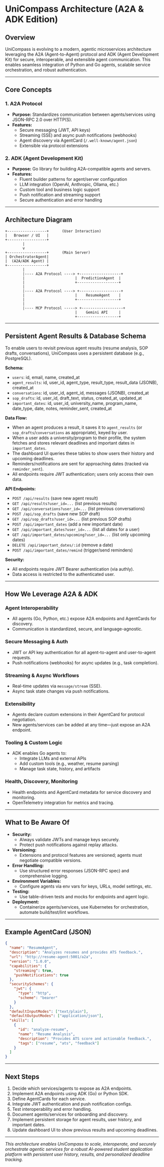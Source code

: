 # UniCompass Architecture (A2A & ADK Edition)

## Overview

UniCompass is evolving to a modern, agentic microservices architecture leveraging the A2A (Agent-to-Agent) protocol and ADK (Agent Development Kit) for secure, interoperable, and extensible agent communication. This enables seamless integration of Python and Go agents, scalable service orchestration, and robust authentication.

---

## Core Concepts

### 1. A2A Protocol
- **Purpose:** Standardizes communication between agents/services using JSON-RPC 2.0 over HTTP(S).
- **Features:**
  - Secure messaging (JWT, API keys)
  - Streaming (SSE) and async push notifications (webhooks)
  - Agent discovery via AgentCard (`/.well-known/agent.json`)
  - Extensible via protocol extensions

### 2. ADK (Agent Development Kit)
- **Purpose:** Go library for building A2A-compatible agents and servers.
- **Features:**
  - Fluent builder patterns for agent/server configuration
  - LLM integration (OpenAI, Anthropic, Ollama, etc.)
  - Custom tool and business logic support
  - Push notification and streaming support
  - Secure authentication and error handling

---

## Architecture Diagram

```
+------------------+      (User Interaction)
|   Browser / UI   |
+------------------+
        |
        v
+------------------+      (Main Server)
| OrchestratorAgent|
|  (A2A/ADK Agent) |
+------------------+
        |
        |---- A2A Protocol ----> +-------------------+
        |                       |  PredictionAgent  |
        |                       +-------------------+
        |
        |---- A2A Protocol ----> +-------------------+
        |                       |    ResumeAgent    |
        |                       +-------------------+
        |
        |---- MCP Protocol -----> +-------------------+
                                |    Gemini API     |
                                +-------------------+
```

---

## Persistent Agent Results & Database Schema

To enable users to revisit previous agent results (resume analysis, SOP drafts, conversations), UniCompass uses a persistent database (e.g., PostgreSQL).

**Schema:**
- `users`: id, email, name, created_at
- `agent_results`: id, user_id, agent_type, result_type, result_data (JSONB), created_at
- `conversations`: id, user_id, agent_id, messages (JSONB), created_at
- `sop_drafts`: id, user_id, draft_text, status, created_at, updated_at
- `important_dates`: id, user_id, university_name, program_name, date_type, date, notes, reminder_sent, created_at

**Data Flow:**
- When an agent produces a result, it saves it to `agent_results` (or `sop_drafts`/`conversations` as appropriate), keyed by user.
- When a user adds a university/program to their profile, the system fetches and stores relevant deadlines and important dates in `important_dates`.
- The dashboard UI queries these tables to show users their history and upcoming deadlines.
- Reminders/notifications are sent for approaching dates (tracked via `reminder_sent`).
- All endpoints require JWT authentication; users only access their own data.

**API Endpoints:**
- `POST /api/results` (save new agent result)
- `GET /api/results?user_id=...` (list previous results)
- `GET /api/conversations?user_id=...` (list previous conversations)
- `POST /api/sop_drafts` (save new SOP draft)
- `GET /api/sop_drafts?user_id=...` (list previous SOP drafts)
- `POST /api/important_dates` (add a new important date)
- `GET /api/important_dates?user_id=...` (list all dates for a user)
- `GET /api/important_dates/upcoming?user_id=...` (list only upcoming dates)
- `DELETE /api/important_dates/:id` (remove a date)
- `POST /api/important_dates/remind` (trigger/send reminders)

**Security:**
- All endpoints require JWT Bearer authentication (via authly).
- Data access is restricted to the authenticated user.

---

## How We Leverage A2A & ADK

### Agent Interoperability
- All agents (Go, Python, etc.) expose A2A endpoints and AgentCards for discovery.
- Communication is standardized, secure, and language-agnostic.

### Secure Messaging & Auth
- JWT or API key authentication for all agent-to-agent and user-to-agent requests.
- Push notifications (webhooks) for async updates (e.g., task completion).

### Streaming & Async Workflows
- Real-time updates via `message/stream` (SSE).
- Async task state changes via push notifications.

### Extensibility
- Agents declare custom extensions in their AgentCard for protocol negotiation.
- New agents/services can be added at any time—just expose an A2A endpoint.

### Tooling & Custom Logic
- ADK enables Go agents to:
  - Integrate LLMs and external APIs
  - Add custom tools (e.g., weather, resume parsing)
  - Manage task state, history, and artifacts

### Health, Discovery, Monitoring
- Health endpoints and AgentCard metadata for service discovery and monitoring.
- OpenTelemetry integration for metrics and tracing.

---

## What to Be Aware Of

- **Security:**
  - Always validate JWTs and manage keys securely.
  - Protect push notifications against replay attacks.
- **Versioning:**
  - Extensions and protocol features are versioned; agents must negotiate compatible versions.
- **Error Handling:**
  - Use structured error responses (JSON-RPC spec) and comprehensive logging.
- **Environment Variables:**
  - Configure agents via env vars for keys, URLs, model settings, etc.
- **Testing:**
  - Use table-driven tests and mocks for endpoints and agent logic.
- **Deployment:**
  - Containerize agents/services, use Kubernetes for orchestration, automate build/test/lint workflows.

---

## Example AgentCard (JSON)

```json
{
  "name": "ResumeAgent",
  "description": "Analyzes resumes and provides ATS feedback.",
  "url": "http://resume-agent:5001/a2a",
  "version": "1.0.0",
  "capabilities": {
    "streaming": true,
    "pushNotifications": true
  },
  "securitySchemes": {
    "jwt": {
      "type": "http",
      "scheme": "bearer"
    }
  },
  "defaultInputModes": ["text/plain"],
  "defaultOutputModes": ["application/json"],
  "skills": [
    {
      "id": "analyze-resume",
      "name": "Resume Analysis",
      "description": "Provides ATS score and actionable feedback.",
      "tags": ["resume", "ats", "feedback"]
    }
  ]
}
```

---

## Next Steps

1. Decide which services/agents to expose as A2A endpoints.
2. Implement A2A endpoints using ADK (Go) or Python SDK.
3. Define AgentCards for each service.
4. Integrate JWT authentication and push notification configs.
5. Test interoperability and error handling.
6. Document agents/services for onboarding and discovery.
7. Implement persistent storage for agent results, user history, and important dates.
8. Update dashboard UI to show previous results and upcoming deadlines.

---

*This architecture enables UniCompass to scale, interoperate, and securely orchestrate agentic services for a robust AI-powered student application platform with persistent user history, results, and personalized deadline tracking.*

